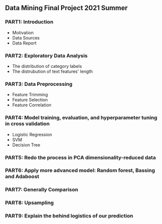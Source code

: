 ## Data Mining Final Project 2021 Summer

### PART1: Introduction
* Motivation
* Data Sources
* Data Report

### PART2: Exploratory Data Analysis
* The distribution of category labels
* The distrubution of text features' length

### PART3: Data Preprocessing
* Feature Trimming
* Feature Selection
* Feature Correlation

### PART4: Model training, evaluation, and hyperparameter tuning in cross validation
* Logistic Regression
* SVM 
* Decision Tree

### PART5: Redo the process in PCA dimensionality-reduced data


### PART6: Apply more advanced model: Random forest, Bassing and  Adaboost


### PART7: Generally Comparison


### PART8: Upsampling

### PART9: Explain the behind logistics of our prediction
